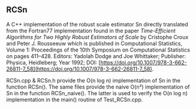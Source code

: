 ## RCSn

A C++ implementation of the robust scale estimator Sn directly translated from the Fortran77 implementation found in the paper *Time-Efficient Algorithms for Two Highly Robust Estimators of Scale* by Cristophe Croux and Peter J. Rousseeuw which is published in Computational Statistics, Volume 1: Proceedings of the 10th Symposium on Computational Statistics on pages 411&#x2013;428. Editors: Yadolah Dodge and Joe Whittaker; Publisher: Physica, Heidleberg; Year 1992; DOI: [https://doi.org/10.1007/978-3-662-26811-7_58](https://doi.org/10.1007/978-3-662-26811-7_58).

RCSn.cpp & RCSn.h provide the O(n log n) implementation of Sn in the function RCSn(). The same files provide the naive O(n&#xb2;) implementation of Sn in the function RCSn_naive(). The latter is used to verify the O(n log n) implementation in the main() routine of Test\_RCSn.cpp.
